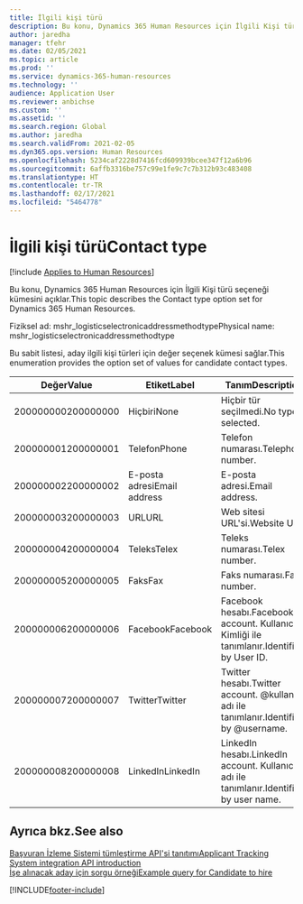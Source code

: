 ```yaml
---
title: İlgili kişi türü
description: Bu konu, Dynamics 365 Human Resources için İlgili Kişi türü seçeneği kümesini açıklar.
author: jaredha
manager: tfehr
ms.date: 02/05/2021
ms.topic: article
ms.prod: ''
ms.service: dynamics-365-human-resources
ms.technology: ''
audience: Application User
ms.reviewer: anbichse
ms.custom: ''
ms.assetid: ''
ms.search.region: Global
ms.author: jaredha
ms.search.validFrom: 2021-02-05
ms.dyn365.ops.version: Human Resources
ms.openlocfilehash: 5234caf2228d7416fcd609939bcee347f12a6b96
ms.sourcegitcommit: 6affb3316be757c99e1fe9c7c7b312b93c483408
ms.translationtype: HT
ms.contentlocale: tr-TR
ms.lasthandoff: 02/17/2021
ms.locfileid: "5464778"
---
```

# <a name="contact-type"></a><span data-ttu-id="b77be-103">İlgili kişi türü</span><span class="sxs-lookup"><span data-stu-id="b77be-103">Contact type</span></span>

[!include [Applies to Human Resources](../includes/applies-to-hr.md)]

<span data-ttu-id="b77be-104">Bu konu, Dynamics 365 Human Resources için İlgili Kişi türü seçeneği kümesini açıklar.</span><span class="sxs-lookup"><span data-stu-id="b77be-104">This topic describes the Contact type option set for Dynamics 365 Human Resources.</span></span>

<span data-ttu-id="b77be-105">Fiziksel ad: mshr_logisticselectronicaddressmethodtype</span><span class="sxs-lookup"><span data-stu-id="b77be-105">Physical name: mshr_logisticselectronicaddressmethodtype</span></span>

<span data-ttu-id="b77be-106">Bu sabit listesi, aday ilgili kişi türleri için değer seçenek kümesi sağlar.</span><span class="sxs-lookup"><span data-stu-id="b77be-106">This enumeration provides the option set of values for candidate contact types.</span></span> 

| <span data-ttu-id="b77be-107">Değer</span><span class="sxs-lookup"><span data-stu-id="b77be-107">Value</span></span> | <span data-ttu-id="b77be-108">Etiket</span><span class="sxs-lookup"><span data-stu-id="b77be-108">Label</span></span> | <span data-ttu-id="b77be-109">Tanım</span><span class="sxs-lookup"><span data-stu-id="b77be-109">Description</span></span> |
| --- | --- | --- |
| <span data-ttu-id="b77be-110">200000000</span><span class="sxs-lookup"><span data-stu-id="b77be-110">200000000</span></span> | <span data-ttu-id="b77be-111">Hiçbiri</span><span class="sxs-lookup"><span data-stu-id="b77be-111">None</span></span> | <span data-ttu-id="b77be-112">Hiçbir tür seçilmedi.</span><span class="sxs-lookup"><span data-stu-id="b77be-112">No type is selected.</span></span> |
| <span data-ttu-id="b77be-113">200000001</span><span class="sxs-lookup"><span data-stu-id="b77be-113">200000001</span></span> | <span data-ttu-id="b77be-114">Telefon</span><span class="sxs-lookup"><span data-stu-id="b77be-114">Phone</span></span> | <span data-ttu-id="b77be-115">Telefon numarası.</span><span class="sxs-lookup"><span data-stu-id="b77be-115">Telephone number.</span></span> |
| <span data-ttu-id="b77be-116">200000002</span><span class="sxs-lookup"><span data-stu-id="b77be-116">200000002</span></span> | <span data-ttu-id="b77be-117">E-posta adresi</span><span class="sxs-lookup"><span data-stu-id="b77be-117">Email address</span></span> | <span data-ttu-id="b77be-118">E-posta adresi.</span><span class="sxs-lookup"><span data-stu-id="b77be-118">Email address.</span></span> |
| <span data-ttu-id="b77be-119">200000003</span><span class="sxs-lookup"><span data-stu-id="b77be-119">200000003</span></span> | <span data-ttu-id="b77be-120">URL</span><span class="sxs-lookup"><span data-stu-id="b77be-120">URL</span></span> | <span data-ttu-id="b77be-121">Web sitesi URL'si.</span><span class="sxs-lookup"><span data-stu-id="b77be-121">Website URL.</span></span> |
| <span data-ttu-id="b77be-122">200000004</span><span class="sxs-lookup"><span data-stu-id="b77be-122">200000004</span></span> | <span data-ttu-id="b77be-123">Teleks</span><span class="sxs-lookup"><span data-stu-id="b77be-123">Telex</span></span> | <span data-ttu-id="b77be-124">Teleks numarası.</span><span class="sxs-lookup"><span data-stu-id="b77be-124">Telex number.</span></span> |
| <span data-ttu-id="b77be-125">200000005</span><span class="sxs-lookup"><span data-stu-id="b77be-125">200000005</span></span> | <span data-ttu-id="b77be-126">Faks</span><span class="sxs-lookup"><span data-stu-id="b77be-126">Fax</span></span> | <span data-ttu-id="b77be-127">Faks numarası.</span><span class="sxs-lookup"><span data-stu-id="b77be-127">Fax number.</span></span> |
| <span data-ttu-id="b77be-128">200000006</span><span class="sxs-lookup"><span data-stu-id="b77be-128">200000006</span></span> | <span data-ttu-id="b77be-129">Facebook</span><span class="sxs-lookup"><span data-stu-id="b77be-129">Facebook</span></span> | <span data-ttu-id="b77be-130">Facebook hesabı.</span><span class="sxs-lookup"><span data-stu-id="b77be-130">Facebook account.</span></span> <span data-ttu-id="b77be-131">Kullanıcı Kimliği ile tanımlanır.</span><span class="sxs-lookup"><span data-stu-id="b77be-131">Identified by User ID.</span></span> |
| <span data-ttu-id="b77be-132">200000007</span><span class="sxs-lookup"><span data-stu-id="b77be-132">200000007</span></span> | <span data-ttu-id="b77be-133">Twitter</span><span class="sxs-lookup"><span data-stu-id="b77be-133">Twitter</span></span> | <span data-ttu-id="b77be-134">Twitter hesabı.</span><span class="sxs-lookup"><span data-stu-id="b77be-134">Twitter account.</span></span> <span data-ttu-id="b77be-135">@kullanıcı adı ile tanımlanır.</span><span class="sxs-lookup"><span data-stu-id="b77be-135">Identified by @username.</span></span> |
| <span data-ttu-id="b77be-136">200000008</span><span class="sxs-lookup"><span data-stu-id="b77be-136">200000008</span></span> | <span data-ttu-id="b77be-137">LinkedIn</span><span class="sxs-lookup"><span data-stu-id="b77be-137">LinkedIn</span></span> | <span data-ttu-id="b77be-138">LinkedIn hesabı.</span><span class="sxs-lookup"><span data-stu-id="b77be-138">LinkedIn account.</span></span> <span data-ttu-id="b77be-139">Kullanıcı adı ile tanımlanır.</span><span class="sxs-lookup"><span data-stu-id="b77be-139">Identified by user name.</span></span> |

## <a name="see-also"></a><span data-ttu-id="b77be-140">Ayrıca bkz.</span><span class="sxs-lookup"><span data-stu-id="b77be-140">See also</span></span>

[<span data-ttu-id="b77be-141">Başvuran İzleme Sistemi tümleştirme API'si tanıtımı</span><span class="sxs-lookup"><span data-stu-id="b77be-141">Applicant Tracking System integration API introduction</span></span>](hr-admin-integration-ats-api-introduction.md)<br>
[<span data-ttu-id="b77be-142">İşe alınacak aday için sorgu örneği</span><span class="sxs-lookup"><span data-stu-id="b77be-142">Example query for Candidate to hire</span></span>](hr-admin-integration-ats-api-candidate-to-hire-example-query.md)


[!INCLUDE[footer-include](../includes/footer-banner.md)]